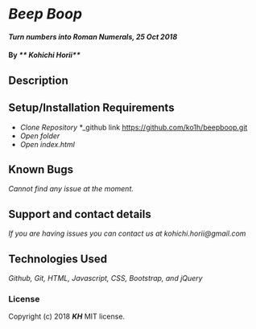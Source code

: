 # _Beep Boop_

#### _Turn numbers into Roman Numerals, 25 Oct 2018_

#### By _** Kohichi Horii**_

## Description



## Setup/Installation Requirements

* _Clone Repository_
*_github link https://github.com/ko1h/beepboop.git
* _Open folder_
* _Open index.html_





## Known Bugs

_Cannot find any issue at the moment._

## Support and contact details

_If you are having issues you can contact us at kohichi.horii@gmail.com_

## Technologies Used

_Github, Git, HTML, Javascript, CSS, Bootstrap, and jQuery_


### License
Copyright (c) 2018 **_KH_** MIT license.
